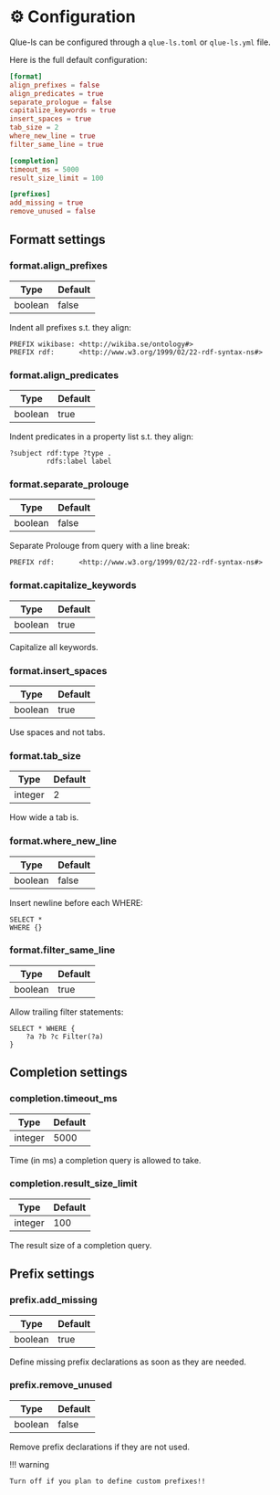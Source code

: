 # :gear: Configuration

Qlue-ls can be configured through a `qlue-ls.toml` or `qlue-ls.yml` file.

Here is the full default configuration:

```toml
[format]
align_prefixes = false
align_predicates = true
separate_prologue = false
capitalize_keywords = true
insert_spaces = true
tab_size = 2
where_new_line = true
filter_same_line = true

[completion]
timeout_ms = 5000
result_size_limit = 100

[prefixes]
add_missing = true
remove_unused = false
```

## Formatt settings

### format.align_prefixes

| Type     | Default |
| ---------| --------|
| boolean  | false   |

Indent all prefixes s.t. they align:

```sparql
PREFIX wikibase: <http://wikiba.se/ontology#>
PREFIX rdf:      <http://www.w3.org/1999/02/22-rdf-syntax-ns#>
```

### format.align_predicates

| Type     | Default |
| ---------| --------|
| boolean  | true   |

Indent predicates in a property list s.t. they align:

```sparql
?subject rdf:type ?type .
         rdfs:label label
```


### format.separate_prolouge

| Type     | Default |
| ---------| --------|
| boolean  | false   |

Separate Prolouge from query with a line break:

```sparql
PREFIX rdf:      <http://www.w3.org/1999/02/22-rdf-syntax-ns#>
```

### format.capitalize_keywords

| Type     | Default |
| ---------| --------|
| boolean  | true    |

Capitalize all keywords.


### format.insert_spaces

| Type     | Default |
| ---------| --------|
| boolean  | true    |

Use spaces and not tabs.

### format.tab_size


| Type     | Default |
| ---------| --------|
| integer  | 2       |

How wide a tab is.

### format.where_new_line

| Type     | Default |
| ---------| --------|
| boolean  | false   |

Insert newline before each WHERE:

```sparql
SELECT *
WHERE {}
```


### format.filter_same_line

| Type     | Default |
| ---------| --------|
| boolean  | true    |

Allow trailing filter statements:

```sparql
SELECT * WHERE {
    ?a ?b ?c Filter(?a)
}
```

## Completion settings

### completion.timeout_ms

| Type     | Default |
| ---------| --------|
| integer  | 5000    |

Time (in ms) a completion query is allowed to take.

### completion.result_size_limit

| Type     | Default |
| ---------| --------|
| integer  | 100     |

The result size of a completion query.

## Prefix settings

### prefix.add_missing

| Type     | Default |
| ---------| --------|
| boolean  | true    |

Define missing prefix declarations as soon as they are needed.

### prefix.remove_unused

| Type     | Default |
| ---------| --------|
| boolean  | false   |

Remove prefix declarations if they are not used.  

!!! warning

    Turn off if you plan to define custom prefixes!!

